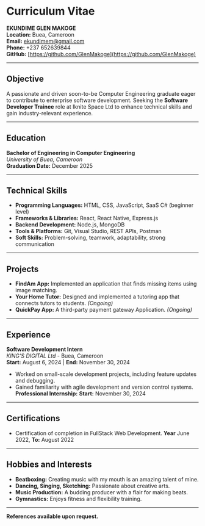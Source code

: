# Curriculum Vitae  
**EKUNDIME GLEN MAKOGE**  
**Location:** Buea, Cameroon  
**Email:** [ekundimem@gmail.com](mailto:ekundimem@gmail.com)  
**Phone:** +237 652639844  
**GitHub:** [https://github.com/GlenMakoge](https://github.com/GlenMakoge)  

---

## Objective  
A passionate and driven soon-to-be Computer Engineering graduate eager to contribute to enterprise software development. Seeking the **Software Developer Trainee** role at Iknite Space Ltd to enhance technical skills and gain industry-relevant experience.

---

## Education  
**Bachelor of Engineering in Computer Engineering**  
*University of Buea, Cameroon*  
**Graduation Date:** December 2025  

---

## Technical Skills  
- **Programming Languages:** HTML, CSS, JavaScript, SaaS C# (beginner level)  
- **Frameworks & Libraries:** React, React Native, Express.js 
- **Backend Development:** Node.js, MongoDB  
- **Tools & Platforms:** Git, Visual Studio, REST APIs, Postman  
- **Soft Skills:** Problem-solving, teamwork, adaptability, strong communication  

---

## Projects  
- **FindAm App:** Implemented an application that finds missing items using image matching.  
- **Your Home Tutor:** Designed and implemented a tutoring app that connects tutors to students. *(Ongoing)*  
- **QuickPay App:** A third-party payment gateway Application. *(Ongoing)*
---

## Experience  
**Software Development Intern**  
*KING’S DIGITAL Ltd* - Buea, Cameroon  
**Start:** August 6, 2024 | **End:** November 30, 2024
- Worked on small-scale development projects, including feature updates and debugging.  
- Gained familiarity with agile development and version control systems.  
**Professional Internship:**
**Start:** November 30, 2024

---

## Certifications    
- Certification of completion in FullStack Web Development.
**Year** June 2022, **To:** August 2022

---

## Hobbies and Interests  
- **Beatboxing:** Creating music with my mouth is an amazing talent of mine.  
- **Dancing, Singing, Sketching:** Passionate about creative arts.  
- **Music Production:** A budding producer with a flair for making beats.  
- **Gymnastics:** Enjoys fitness and flexibility training.  

---

**References available upon request.**
